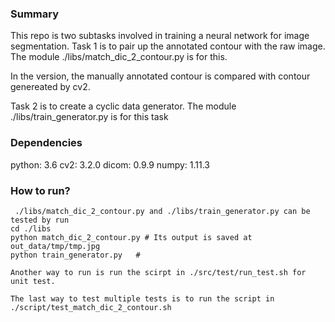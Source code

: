 ### Summary

This repo is two subtasks involved in training a neural network for image segmentation.
Task 1 is to pair up the annotated contour with the raw image. The module ./libs/match_dic_2_contour.py is for this.

In the version, the manually annotated contour is compared with contour genereated by cv2. 

Task 2 is to create a cyclic data generator. The module ./libs/train_generator.py is  for this task


### Dependencies
python: 3.6
cv2: 3.2.0
dicom: 0.9.9
numpy: 1.11.3



### How to run?

```
 ./libs/match_dic_2_contour.py and ./libs/train_generator.py can be tested by run
cd ./libs
python match_dic_2_contour.py # Its output is saved at out_data/tmp/tmp.jpg
python train_generator.py   #
```

```
Another way to run is run the scirpt in ./src/test/run_test.sh for unit test.
```
```
The last way to test multiple tests is to run the script in ./script/test_match_dic_2_contour.sh 
```
